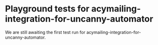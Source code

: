 # Playground tests for acymailing-integration-for-uncanny-automator
We are still awaiting the first test run for acymailing-integration-for-uncanny-automator.
